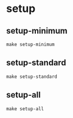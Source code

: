 # setup

## setup-minimum
`make setup-minimum`

## setup-standard
`make setup-standard`

## setup-all
`make setup-all`
